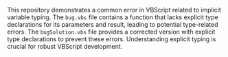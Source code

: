 This repository demonstrates a common error in VBScript related to implicit variable typing. The `bug.vbs` file contains a function that lacks explicit type declarations for its parameters and result, leading to potential type-related errors. The `bugSolution.vbs` file provides a corrected version with explicit type declarations to prevent these errors.  Understanding explicit typing is crucial for robust VBScript development.